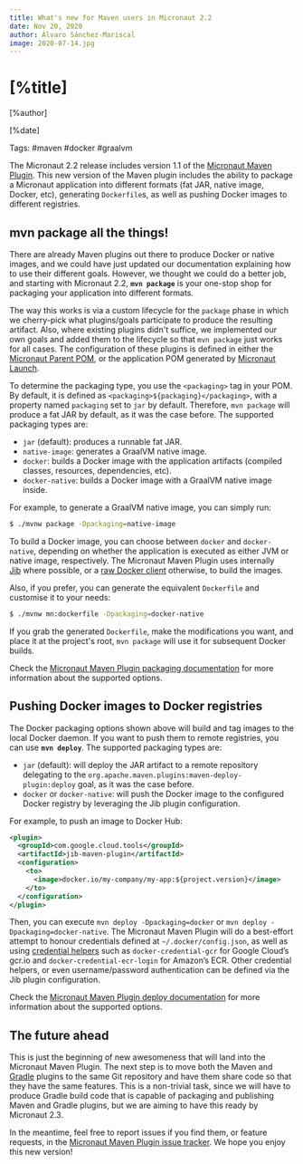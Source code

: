 ```yaml
---
title: What's new for Maven users in Micronaut 2.2
date: Nov 20, 2020
author: Álvaro Sánchez-Mariscal
image: 2020-07-14.jpg
---
```


# [%title]

[%author]

[%date]

Tags: #maven #docker #graalvm

The Micronaut 2.2 release includes version 1.1 of the 
[Micronaut Maven Plugin](https://github.com/micronaut-projects/micronaut-maven-plugin). 
This new version of the Maven plugin includes the ability to package a Micronaut 
application into different formats (fat JAR, native image, Docker, etc), generating
`Dockerfile`s, as well as pushing Docker images to different registries.

## mvn package all the things!

There are already Maven plugins out there to produce Docker or native images,
and we could have just updated our documentation explaining how to use their
different goals. However, we thought we could do a better job, and starting with
Micronaut 2.2, **`mvn package`** is your one-stop shop for packaging your application
into different formats.

The way this works is via a custom lifecycle for the `package` phase in which we
cherry-pick what plugins/goals participate to produce the resulting artifact. Also,
where existing plugins didn't suffice, we implemented our own goals and added them
to the lifecycle so that `mvn package` just works for all cases. The configuration
of these plugins is defined in either the 
[Micronaut Parent POM](https://search.maven.org/artifact/io.micronaut/micronaut-parent/2.2.0/pom), 
or the application POM generated by [Micronaut Launch](https://launch.micronaut.io/).

To determine the packaging type, you use the `<packaging>` tag in your POM. By
default, it is defined as `<packaging>${packaging}</packaging>`, with a property
named `packaging` set to `jar` by default. Therefore, `mvn package` will produce 
a fat JAR by default, as it was the case before. The supported packaging types are:

* `jar` (default): produces a runnable fat JAR.
* `native-image`: generates a GraalVM native image.
* `docker`: builds a Docker image with the application artifacts (compiled classes, resources, dependencies, etc).
* `docker-native`: builds a Docker image with a GraalVM native image inside.

For example, to generate a GraalVM native image, you can simply run:

```bash
$ ./mvnw package -Dpackaging=native-image
```

To build a Docker image, you can choose between `docker` and `docker-native`,
depending on whether the application is executed as either JVM or native image, respectively.
The Micronaut Maven Plugin uses internally  
[Jib](https://github.com/GoogleContainerTools/jib) where possible, or a
[raw Docker client](https://github.com/docker-java/docker-java) otherwise, 
to build the images.


Also, if you prefer, you can generate the equivalent `Dockerfile` and customise
it to your needs:

```bash
$ ./mvnw mn:dockerfile -Dpackaging=docker-native
```

If you grab the generated `Dockerfile`, make the modifications you want, and place
it at the project's root, `mvn package` will use it for subsequent Docker builds.

Check the 
[Micronaut Maven Plugin packaging documentation](https://micronaut-projects.github.io/micronaut-maven-plugin/latest/examples/package.html)
for more information about the supported options.

## Pushing Docker images to Docker registries

The Docker packaging options shown above will build and tag images to the local
Docker daemon. If you want to push them to remote registries, you can use
**`mvn deploy`**. The supported packaging types are:

* `jar` (default): will deploy the JAR artifact to a remote repository delegating to
  the `org.apache.maven.plugins:maven-deploy-plugin:deploy` goal, as it was the
  case before.
* `docker` or `docker-native`: will push the Docker image to the configured Docker 
  registry by leveraging the Jib plugin configuration.

For example, to push an image to Docker Hub:

```xml
<plugin>
  <groupId>com.google.cloud.tools</groupId>
  <artifactId>jib-maven-plugin</artifactId>
  <configuration>
    <to>
      <image>docker.io/my-company/my-app:${project.version}</image>
    </to>
  </configuration>
</plugin>
```

Then, you can execute `mvn deploy -Dpackaging=docker` or 
`mvn deploy -Dpackaging=docker-native`. The Micronaut Maven Plugin will do a
best-effort attempt to honour credentials defined at `~/.docker/config.json`,
as well as using 
[credential helpers](https://github.com/docker/docker-credential-helpers) such as
`docker-credential-gcr` for Google Cloud’s gcr.io and 
`docker-credential-ecr-login` for Amazon’s ECR. Other credential helpers, or even
username/password authentication can be defined via the Jib plugin configuration.

Check the 
[Micronaut Maven Plugin deploy documentation](https://micronaut-projects.github.io/micronaut-maven-plugin/latest/examples/deploy.html)
for more information about the supported options.

## The future ahead

This is just the beginning of new awesomeness that will land into the Micronaut
Maven Plugin. The next step is to move both the Maven and 
[Gradle](https://github.com/micronaut-projects/micronaut-gradle-plugin/) plugins
to the same Git repository and have them share code so that they have the same features.
This is a non-trivial task, since we will have to produce Gradle build code that 
is capable of packaging and publishing Maven and Gradle plugins, but we are aiming
to have this ready by Micronaut 2.3.

In the meantime, feel free to report issues if you find them, or feature requests,
in the 
[Micronaut Maven Plugin issue tracker](https://github.com/micronaut-projects/micronaut-maven-plugin/issues).
We hope you enjoy this new version!
